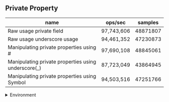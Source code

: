 ## Private Property

|name|ops/sec|samples|
|-|-|-|
|Raw usage private field|97,743,606|48871807|
|Raw usage underscore usage|94,461,352|47230873|
|Manipulating private properties using #|97,690,108|48845061|
|Manipulating private properties using underscore(_)|87,723,049|43864945|
|Manipulating private properties using Symbol|94,503,516|47251766|


<details>
<summary>Environment</summary>

* __Machine:__ linux x64 | 4 vCPUs | 7.6GB Mem
* __Run:__ Fri Oct 17 2025 16:42:32 GMT+0000 (Coordinated Universal Time)
* __Node:__ `v22.0.0`
</details>

<!--
{"environment":{"platform":"linux","arch":"x64","cpus":4,"totalMemory":7.59783935546875},"benchmarks":[{"name":"Raw usage private field","samples":48871807,"opsSec":97743606.57148589},{"name":"Raw usage underscore usage","samples":47230873,"opsSec":94461352.28508367},{"name":"Manipulating private properties using #","samples":48845061,"opsSec":97690108.32338484},{"name":"Manipulating private properties using underscore(_)","samples":43864945,"opsSec":87723049.53204359},{"name":"Manipulating private properties using Symbol","samples":47251766,"opsSec":94503516.3124163}]}-->
